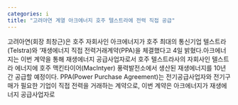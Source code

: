 ```yaml
---
categories: i
title: "고려아연 계열 아크에너지 호주 텔스트라에 전력 직접 공급"
---
```

고려아연(회장 최창근)은 호주 자회사인 아크에너지가 호주 최대의 통신기업 텔스트라(Telstra)와 ‘재생에너지 직접 전력거래계약(PPA)을 체결했다고 4일 밝혔다.아크에너지는 이번 계약을 통해 재생에너지 공급사업자로서 호주 텔스트라사의 자회사인 텔스트라 에너지에 호주 맥킨타이어(MacIntyer) 풍력발전소에서 생산된 재생에너지를 10년간 공급할 예정이다. PPA(Power Purchase Agreement)는 전기공급사업자와 전기구매가 필요한 기업이 직접 전력을 거래하는 계약으로, 이번 계약은 아크에너지가 재생에너지 공급사업자로